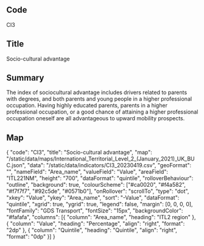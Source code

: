## Code
CI3

## Title
Socio-cultural advantage

## Summary
The index of sociocultural advantage includes drivers related to parents with degrees, and both parents and young people in a higher professional occupation. Having highly educated parents, parents in a higher professional occupation, or a good chance of attaining a higher professional occupation oneself are all advantageous to upward mobility prospects.

## Map
{ "code": "CI3", "title": "Socio-cultural advantage", "map": "/static/data/maps/International_Territorial_Level_2_(January_2021)_UK_BUC.json", "data": "/static/data/indicators/CI3_20230419.csv", "geoFormat": "", "nameField": "Area_name", "valueField": "Value", "areaField": "ITL221NM", "height": "700", "dataFormat": "quintile", "rolloverBehaviour": "outline", "background": true, "colourScheme": ["#ca0020", "#f4a582", "#f7f7f7", "#92c5de", "#0571b0"], "onRollover": "scrollTo", "type": "dot", "xkey": "Value", "ykey": "Area_name", "sort": "-Value", "dataFormat": "quintile", "xgrid": true, "ygrid": true, "legend": false, "margin": [0, 0, 0, 0], "fontFamily": "GDS Transport", "fontSize": "15px", "backgroundColor": "#fafafa", "columns": [{ "column": "Area_name", "heading": "ITL2 region" }, { "column": "Value", "heading": "Percentage", "align": "right", "format": "2dp" }, { "column": "Quintile", "heading": "Quintile", "align": "right", "format": "0dp" }] }

